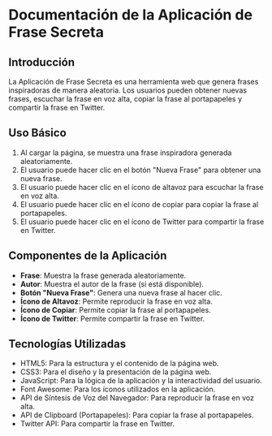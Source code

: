 # Documentación de la Aplicación de Frase Secreta

## Introducción
La Aplicación de Frase Secreta es una herramienta web que genera frases inspiradoras de manera aleatoria. Los usuarios pueden obtener nuevas frases, escuchar la frase en voz alta, copiar la frase al portapapeles y compartir la frase en Twitter.

## Uso Básico
1. Al cargar la página, se muestra una frase inspiradora generada aleatoriamente.
2. El usuario puede hacer clic en el botón "Nueva Frase" para obtener una nueva frase.
3. El usuario puede hacer clic en el ícono de altavoz para escuchar la frase en voz alta.
4. El usuario puede hacer clic en el ícono de copiar para copiar la frase al portapapeles.
5. El usuario puede hacer clic en el ícono de Twitter para compartir la frase en Twitter.

## Componentes de la Aplicación
- **Frase**: Muestra la frase generada aleatoriamente.
- **Autor**: Muestra el autor de la frase (si está disponible).
- **Botón "Nueva Frase"**: Genera una nueva frase al hacer clic.
- **Ícono de Altavoz**: Permite reproducir la frase en voz alta.
- **Ícono de Copiar**: Permite copiar la frase al portapapeles.
- **Ícono de Twitter**: Permite compartir la frase en Twitter.

## Tecnologías Utilizadas
- HTML5: Para la estructura y el contenido de la página web.
- CSS3: Para el diseño y la presentación de la página web.
- JavaScript: Para la lógica de la aplicación y la interactividad del usuario.
- Font Awesome: Para los íconos utilizados en la aplicación.
- API de Síntesis de Voz del Navegador: Para reproducir la frase en voz alta.
- API de Clipboard (Portapapeles): Para copiar la frase al portapapeles.
- Twitter API: Para compartir la frase en Twitter.
